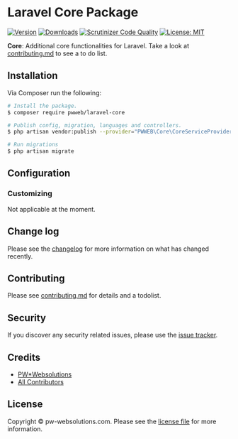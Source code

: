 # Laravel Core Package

[![Version](https://poser.pugx.org/pwweb/laravel-core/v/stable.svg)](https://github.com/pwweb/localisation/releases)
[![Downloads](https://poser.pugx.org/pwweb/laravel-core/d/total.svg)](https://github.com/pwweb/localisation)
[![Scrutinizer Code Quality](https://scrutinizer-ci.com/g/pwweb/laravel-core/badges/quality-score.png?b=master)](https://scrutinizer-ci.com/g/pwweb/core/?branch=master)
[![License: MIT](https://img.shields.io/badge/License-MIT-yellow.svg)](https://opensource.org/licenses/MIT)
<!-- [![Latest Version on Packagist][ico-version]][link-packagist]
[![Total Downloads][ico-downloads]][link-downloads]
[![Build Status][ico-travis]][link-travis] -->

**Core**: Additional core functionalities for Laravel. Take a look at [contributing.md](contributing.md) to see a to do list.

## Installation

Via Composer run the following:

``` bash
# Install the package.
$ composer require pwweb/laravel-core

# Publish config, migration, languages and controllers.
$ php artisan vendor:publish --provider="PWWEB\Core\CoreServiceProvider"

# Run migrations
$ php artisan migrate
```

## Configuration

### Customizing
Not applicable at the moment.

## Change log

Please see the [changelog](changelog.md) for more information on what has changed recently.

## Contributing

Please see [contributing.md](contributing.md) for details and a todolist.

## Security

If you discover any security related issues, please use the [issue tracker][link-issues].

## Credits

- [PW*Websolutions][link-author]
- [All Contributors][link-contributors]

## License

Copyright &copy; pw-websolutions.com. Please see the [license file][link-licencse] for more information.

[link-author]: https://github.com/pwweb
[link-contributors]: ../../contributors
[link-issues]: https://github.com/pwweb/laravel-core/issues
[link-licencse]: https://opensource.org/licenses/MIT
